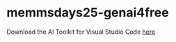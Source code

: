 # memmsdays25-genai4free

Download the AI Toolkit for Visual Studio Code [here](https://marketplace.visualstudio.com/items?itemName=ms-windows-ai-studio.windows-ai-studio)